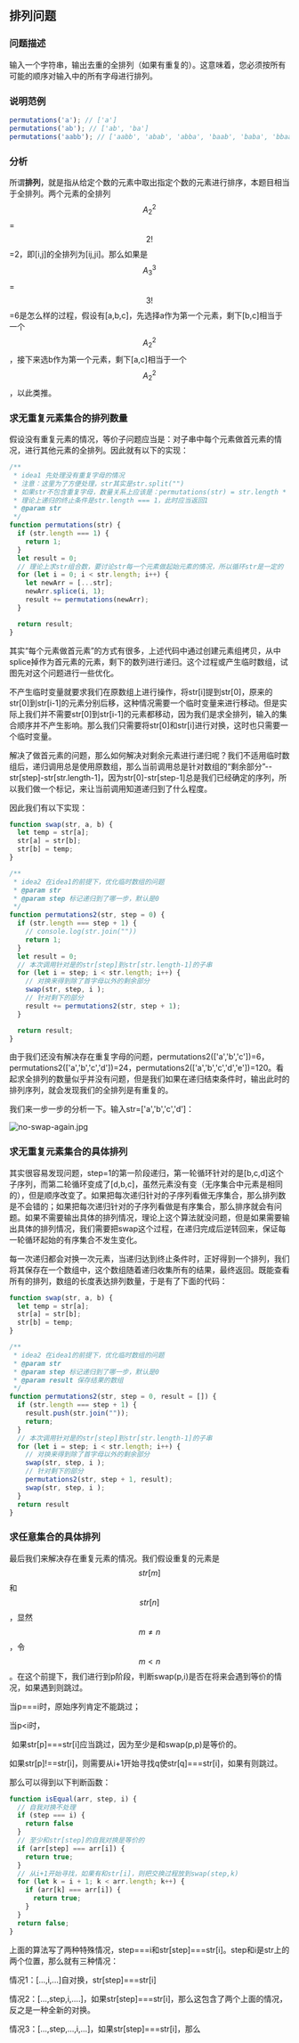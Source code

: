 ## 排列问题

### 问题描述

输入一个字符串，输出去重的全排列（如果有重复的）。这意味着，您必须按所有可能的顺序对输入中的所有字母进行排列。

### 说明范例

```js
permutations('a'); // ['a']
permutations('ab'); // ['ab', 'ba']
permutations('aabb'); // ['aabb', 'abab', 'abba', 'baab', 'baba', 'bbaa']
```

### 分析

所谓**排列**，就是指从给定个数的元素中取出指定个数的元素进行排序，本题目相当于全排列。两个元素的全排列$$A_2^2$$=$$2!$$=2，即[i,j]的全排列为[ij,ji]。那么如果是$$A_3^3$$=$$3!$$=6是怎么样的过程，假设有[a,b,c]，先选择a作为第一个元素，剩下[b,c]相当于一个$$A_2^2$$，接下来选b作为第一个元素，剩下[a,c]相当于一个$$A_2^2$$，以此类推。

### 求无重复元素集合的排列数量

假设没有重复元素的情况，等价子问题应当是：对子串中每个元素做首元素的情况，进行其他元素的全排列。因此就有以下的实现：

```js
/**
 * idea1 先处理没有重复字母的情况
 * 注意：这里为了方便处理，str其实是str.split("")
 * 如果str不包含重复字母，数量关系上应该是：permutations(str) = str.length * permutations(str*)
 * 理论上递归的终止条件是str.length === 1，此时应当返回1
 * @param str
 */
function permutations(str) {
  if (str.length === 1) {
    return 1;
  }
  let result = 0;
  // 理论上求str组合数，要讨论str每一个元素做起始元素的情况，所以循环str是一定的
  for (let i = 0; i < str.length; i++) {
    let newArr = [...str];
    newArr.splice(i, 1);
    result += permutations(newArr);
  }

  return result;
}
```

其实“每个元素做首元素”的方式有很多，上述代码中通过创建元素组拷贝，从中splice掉作为首元素的元素，剩下的数列进行递归。这个过程或产生临时数组，试图先对这个问题进行一些优化。

不产生临时变量就要求我们在原数组上进行操作，将str[i]提到str[0]，原来的str[0]到str[i-1]的元素分别后移，这种情况需要一个临时变量来进行移动。但是实际上我们并不需要str[0]到str[i-1]的元素都移动，因为我们是求全排列，输入的集合顺序并不产生影响。那么我们只需要将str[0]和str[i]进行对换，这时也只需要一个临时变量。

解决了做首元素的问题，那么如何解决对剩余元素进行递归呢？我们不适用临时数组后，递归调用总是使用原数组，那么当前调用总是针对数组的“剩余部分”--str[step]-str[str.length-1]，因为str[0]-str[step-1]总是我们已经确定的序列，所以我们做一个标记，来让当前调用知道递归到了什么程度。

因此我们有以下实现：

```js
function swap(str, a, b) {
  let temp = str[a];
  str[a] = str[b];
  str[b] = temp;
}

/**
 * idea2 在idea1的前提下，优化临时数组的问题
 * @param str
 * @param step 标记递归到了哪一步，默认是0
 */
function permutations2(str, step = 0) {
  if (str.length === step + 1) {
    // console.log(str.join(""))
    return 1;
  }
  let result = 0;
  // 本次调用针对是的str[step]到str[str.length-1]的子串
  for (let i = step; i < str.length; i++) {
    // 对换来得到除了首字母以外的剩余部分
    swap(str, step, i );
    // 针对剩下的部分
    result += permutations2(str, step + 1);
  }

  return result;
}
```

由于我们还没有解决存在重复字母的问题，permutations2(['a','b','c'])=6，permutations2(['a','b','c','d'])=24，permutations2(['a','b','c','d','e'])=120。看起求全排列的数量似乎并没有问题，但是我们如果在递归结束条件时，输出此时的排列序列，就会发现我们的全排列是有重复的。

我们来一步一步的分析一下。输入str=['a','b','c','d']：

![no-swap-again.jpg](https://i.loli.net/2020/01/17/r7ocWuQv5nYRbT9.png)

### 求无重复元素集合的具体排列

其实很容易发现问题，step=1的第一阶段递归，第一轮循环针对的是[b,c,d]这个子序列，而第二轮循环变成了[d,b,c]，虽然元素没有变（无序集合中元素是相同的），但是顺序改变了。如果把每次递归针对的子序列看做无序集合，那么排列数是不会错的；如果把每次递归针对的子序列看做是有序集合，那么排序就会有问题。如果不需要输出具体的排列情况，理论上这个算法就没问题，但是如果需要输出具体的排列情况，我们需要把swap这个过程，在递归完成后逆转回来，保证每一轮循环起始的有序集合不发生变化。

每一次递归都会对换一次元素，当递归达到终止条件时，正好得到一个排列，我们将其保存在一个数组中，这个数组随着递归收集所有的结果，最终返回。既能查看所有的排列，数组的长度表达排列数量，于是有了下面的代码：

```js
function swap(str, a, b) {
  let temp = str[a];
  str[a] = str[b];
  str[b] = temp;
}

/**
 * idea2 在idea1的前提下，优化临时数组的问题
 * @param str
 * @param step 标记递归到了哪一步，默认是0
 * @param result 保存结果的数组
 */
function permutations2(str, step = 0, result = []) {
  if (str.length === step + 1) {
    result.push(str.join(""));
    return;
  }
  // 本次调用针对是的str[step]到str[str.length-1]的子串
  for (let i = step; i < str.length; i++) {
    // 对换来得到除了首字母以外的剩余部分
    swap(str, step, i );
    // 针对剩下的部分
    permutations2(str, step + 1, result);
    swap(str, step, i );
  }
  return result
}
```

### 求任意集合的具体排列

最后我们来解决存在重复元素的情况。我们假设重复的元素是$$str[m]$$和$$str[n]$$，显然$$m \neq n$$，令$$m<n$$。在这个前提下，我们进行到p阶段，判断swap(p,i)是否在将来会遇到等价的情况，如果遇到则跳过。

当p===i时，原始序列肯定不能跳过；

当p<i时，

​	如果str[p]===str[i]应当跳过，因为至少是和swap(p,p)是等价的。

​	如果str[p]!==str[i]，则需要从i+1开始寻找q使str[q]===str[i]，如果有则跳过。

那么可以得到以下判断函数：

```js
function isEqual(arr, step, i) {
  // 自我对换不处理
  if (step === i) {
    return false
  }
  // 至少和str[step]的自我对换是等价的
  if (arr[step] === arr[i]) {
    return true;
  }
  // 从i+1开始寻找，如果有和str[i]，则把交换过程放到swap(step,k)
  for (let k = i + 1; k < arr.length; k++) {
    if (arr[k] === arr[i]) {
      return true;
    }
  }
  return false;
}
```

上面的算法写了两种特殊情况，step===i和str[step]===str[i]。step和i是str上的两个位置，那么就有三种情况：

情况1：[...,i,...]自对换，str[step]===str[i]

情况2：[...,step,i,....]，如果str[step]===str[i]，那么这包含了两个上面的情况，反之是一种全新的对换。

情况3：[...,step,...,i,...]，如果str[step]===str[i]，那么

